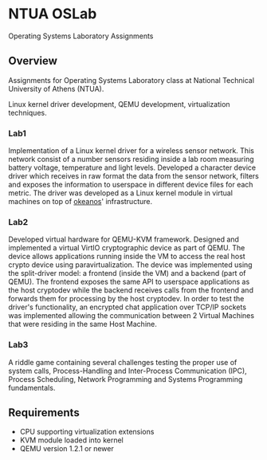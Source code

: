# NTUA OSLab
Operating Systems Laboratory Assignments

## Overview
Assignments for Operating Systems Laboratory class at National Technical University of Athens (NTUA).

Linux kernel driver development, QEMU development, virtualization techniques.

### Lab1
Implementation of a Linux kernel driver for a wireless sensor network. This network consist of  a number sensors residing inside a lab room measuring battery voltage, temperature and light levels. Developed a character device driver which receives in raw format the data from the sensor network, filters and exposes the information to userspace in different device files for each metric. The driver was developed as a Linux kernel module in virtual machines on top of [okeanos](https://okeanos.grnet.gr/home/)' infrastructure.

### Lab2
Developed virtual hardware for QEMU-KVM framework. Designed and implemented a virtual VirtIO cryptographic device as part of QEMU. The device allows applications running inside the VM to access the real host crypto device using paravirtualization. The device was implemented using the split-driver model: a frontend (inside the VM) and a backend (part of QEMU). The frontend exposes the same API to userspace applications as the host cryptodev while the backend receives calls from the frontend and forwards them for processing by the host cryptodev. In order to test the driver's functionality, an encrypted chat application over TCP/IP sockets was implemented allowing the communication between 2 Virtual Machines that were residing in the same Host Machine.

### Lab3
A riddle game containing several challenges testing the proper use of system calls, Process-Handling and Inter-Process Communication (IPC), Process Scheduling, Network Programming and Systems Programming fundamentals.

## Requirements
* CPU supporting virtualization extensions
* KVM module loaded into kernel
* QEMU version 1.2.1 or newer
